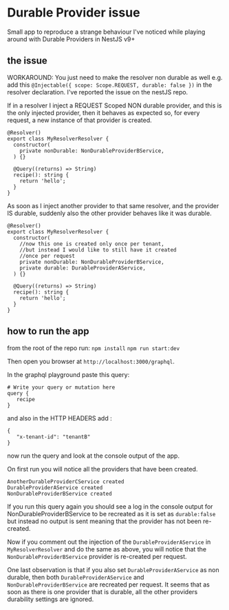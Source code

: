# Durable Provider issue

Small app to reproduce a strange behaviour I've noticed while playing around with Durable Providers in NestJS v9+

## the issue

WORKAROUND: You just need to make the resolver non durable as well e.g. add this `@Injectable({ scope: Scope.REQUEST, durable: false })` in the resolver declaration.
I've reported the issue on the nestJS repo.

If in a resolver I inject a REQUEST Scoped NON durable provider, and this is the only injected provider, then it behaves as expected so, for every request, a new instance of that provider is created.

```
@Resolver()
export class MyResolverResolver {
  constructor(
    private nonDurable: NonDurableProviderBService,
  ) {}

  @Query((returns) => String)
  recipe(): string {
    return 'hello';
  }
}
```

As soon as I inject another provider to that same resolver, and the provider IS durable, suddenly also the other provider behaves like it was durable.

```
@Resolver()
export class MyResolverResolver {
  constructor(
    //now this one is created only once per tenant, 
    //but instead I would like to still have it created 
    //once per request
    private nonDurable: NonDurableProviderBService,
    private durable: DurableProviderAService,
  ) {}

  @Query((returns) => String)
  recipe(): string {
    return 'hello';
  }
}
```

## how to run the app

from the root of the repo run:
`npm install`
`npm run start:dev`

Then open you browser at `http://localhost:3000/graphql`.

In the graphql playground paste this query:

```
# Write your query or mutation here
query {
   recipe
}
```

and also in the HTTP HEADERS add :

```
{
   "x-tenant-id": "tenantB"
}
```

now run the query and look at the console output of the app.

On first run you will notice all the providers that have been created.
```
AnotherDurableProviderCService created
DurableProviderAService created
NonDurableProviderBService created
```

If you run this query again you should see a log in the console output for NonDurableProviderBService to be recreated as it is set as `durable:false`
but instead no output is sent meaning that the provider has not been re-created.


Now if you comment out the injection of the `DurableProviderAService` in `MyResolverResolver` and do the same as above, you will notice that the `NonDurableProviderBService` provider is re-created per request.


One last observation is that if you also set  `DurableProviderAService` as non durable, then both `DurableProviderAService` and `NonDurableProviderBService` are recreated per request. 
It seems that as soon as there is one provider that is durable, all the other providers durability settings are ignored.


